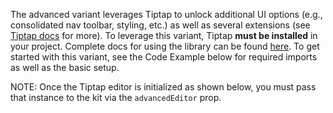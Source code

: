 The advanced variant leverages Tiptap to unlock additional UI options (e.g., consolidated nav toolbar, styling, etc.) as well as several extensions (see [Tiptap docs](https://tiptap.dev/extensions) for more). To leverage this variant, Tiptap __must be installed__ in your project. Complete docs for using the library can be found [here](https://tiptap.dev/). To get started with this variant, see the Code Example below for required imports as well as the basic setup. 


NOTE: Once the Tiptap editor is initialized as shown below, you must pass that instance to the kit via the `advancedEditor` prop. 
